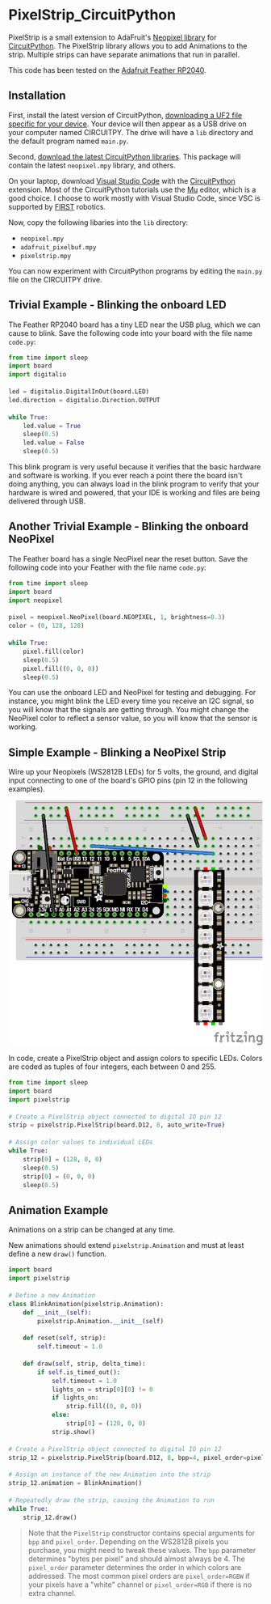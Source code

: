 # PixelStrip_CircuitPython

PixelStrip is a small extension to AdaFruit's [Neopixel library](https://github.com/adafruit/Adafruit_CircuitPython_NeoPixel) for [CircuitPython](https://learn.adafruit.com/welcome-to-circuitpython).  The PixelStrip library allows you to add Animations to the strip.  Multiple strips can have separate animations that run in parallel.

This code has been tested on the [Adafruit Feather RP2040](https://learn.adafruit.com/adafruit-feather-rp2040-pico).

## Installation

First, install the latest version of CircuitPython, [downloading a UF2 file specific for your device](https://learn.adafruit.com/welcome-to-circuitpython/installing-circuitpython).  Your device will then appear as a USB drive on your computer named CIRCUITPY.  The drive will have a `lib` directory and the default program named `main.py`.

Second, [download the latest CircuitPython libraries](https://circuitpython.org/libraries).
This package will contain the latest `neopixel.mpy` library, and others.

On your laptop, download [Visual Studio Code](https://code.visualstudio.com/) with the [CircuitPython](https://marketplace.visualstudio.com/items?itemName=joedevivo.vscode-circuitpython) extension.  Most of the CircuitPython tutorials use the [Mu](https://codewith.mu/) editor, which is a good choice.  I choose to work mostly with Visual Studio Code, since VSC is supported by [FIRST](https://www.firstinspires.org/) robotics.

Now, copy the following libaries into the `lib` directory:
* `neopixel.mpy`
* `adafruit_pixelbuf.mpy`
* `pixelstrip.mpy`

You can now experiment with CircuitPython programs by editing the `main.py` file on the CIRCUITPY drive.

## Trivial Example - Blinking the onboard LED

The Feather RP2040 board has a tiny LED near the USB plug, which we can cause to blink.  Save the following code into your board with the file name `code.py`:

```python
from time import sleep
import board
import digitalio

led = digitalio.DigitalInOut(board.LED)
led.direction = digitalio.Direction.OUTPUT

while True:
    led.value = True
    sleep(0.5)
    led.value = False
    sleep(0.5)
```

This blink program is very useful because it verifies that the basic hardware and software is working.  If you ever reach a point there the board isn't doing anything, you can always load in the blink program to verify that your hardware is wired and powered, that your IDE is working and files are being delivered through USB.

## Another Trivial Example - Blinking the onboard NeoPixel

The Feather board has a single NeoPixel near the reset button.  Save the following code into your Feather with the file name `code.py`:

```python
from time import sleep
import board
import neopixel

pixel = neopixel.NeoPixel(board.NEOPIXEL, 1, brightness=0.3)
color = (0, 128, 128)

while True:
    pixel.fill(color)
    sleep(0.5)
    pixel.fill((0, 0, 0))
    sleep(0.5)
```

You can use the onboard LED and NeoPixel for testing and debugging.  For instance, you might blink the LED every time you receive an I2C signal, so you will know that the signals are getting through.  You might change the NeoPixel color to reflect a sensor value, so you will know that the sensor is working.

## Simple Example - Blinking a NeoPixel Strip

Wire up your Neopixels (WS2812B LEDs) for 5 volts, the ground, and digital input connecting  to one of the board's GPIO pins (pin 12 in the following examples).

![PixelStrip setup](pixelstrip_setup.png)

In code, create a PixelStrip object and assign colors to specific LEDs. Colors are coded as tuples of four integers, each between 0 and 255.

```python
from time import sleep
import board
import pixelstrip

# Create a PixelStrip object connected to digital IO pin 12
strip = pixelstrip.PixelStrip(board.D12, 8, auto_write=True)

# Assign color values to individual LEDs
while True:
    strip[0] = (128, 0, 0)
    sleep(0.5)
    strip[0] = (0, 0, 0)
    sleep(0.5)
```

## Animation Example

Animations on a strip can be changed at any time.

New animations should extend `pixelstrip.Animation` and must at least define a new `draw()` function.

```python
import board
import pixelstrip

# Define a new Animation
class BlinkAnimation(pixelstrip.Animation):
    def __init__(self):
        pixelstrip.Animation.__init__(self)

    def reset(self, strip):
        self.timeout = 1.0

    def draw(self, strip, delta_time):
        if self.is_timed_out():
            self.timeout = 1.0
            lights_on = strip[0][0] != 0
            if lights_on:
                strip.fill((0, 0, 0))
            else:
                strip[0] = (128, 0, 0)
            strip.show()

# Create a PixelStrip object connected to digital IO pin 12
strip_12 = pixelstrip.PixelStrip(board.D12, 8, bpp=4, pixel_order=pixelstrip.RGB)

# Assign an instance of the new Animation into the strip
strip_12.animation = BlinkAnimation()

# Repeatedly draw the strip, causing the Animation to run
while True:
    strip_12.draw()
```

> Note that the `PixelStrip` constructor contains special arguments for `bpp` and `pixel_order`.
> Depending on the WS2812B pixels you purchase, you might need to tweak these values.
> The `bpp` parameter determines "bytes per pixel" and should almost always be 4. The `pixel_order` parameter determines the order in which colors are addressed.
> The most common pixel orders are `pixel_order=RGBW` if your pixels have a "white" channel or `pixel_order=RGB` if there is no extra channel.

